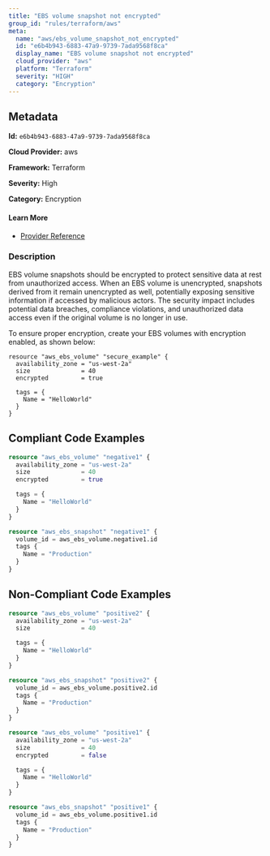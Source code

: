 ```yaml
---
title: "EBS volume snapshot not encrypted"
group_id: "rules/terraform/aws"
meta:
  name: "aws/ebs_volume_snapshot_not_encrypted"
  id: "e6b4b943-6883-47a9-9739-7ada9568f8ca"
  display_name: "EBS volume snapshot not encrypted"
  cloud_provider: "aws"
  platform: "Terraform"
  severity: "HIGH"
  category: "Encryption"
---
```

## Metadata

**Id:** `e6b4b943-6883-47a9-9739-7ada9568f8ca`

**Cloud Provider:** aws

**Framework:** Terraform

**Severity:** High

**Category:** Encryption

#### Learn More

 - [Provider Reference](https://registry.terraform.io/providers/hashicorp/aws/latest/docs/data-sources/ebs_snapshot#encrypted)

### Description

 EBS volume snapshots should be encrypted to protect sensitive data at rest from unauthorized access. When an EBS volume is unencrypted, snapshots derived from it remain unencrypted as well, potentially exposing sensitive information if accessed by malicious actors. The security impact includes potential data breaches, compliance violations, and unauthorized data access even if the original volume is no longer in use.

To ensure proper encryption, create your EBS volumes with encryption enabled, as shown below:

```
resource "aws_ebs_volume" "secure_example" {
  availability_zone = "us-west-2a"
  size              = 40
  encrypted         = true

  tags = {
    Name = "HelloWorld"
  }
}
```


## Compliant Code Examples
```terraform
resource "aws_ebs_volume" "negative1" {
  availability_zone = "us-west-2a"
  size              = 40
  encrypted         = true

  tags = {
    Name = "HelloWorld"
  }
}

resource "aws_ebs_snapshot" "negative1" {
  volume_id = aws_ebs_volume.negative1.id
  tags {
    Name = "Production"
  }
}

```
## Non-Compliant Code Examples
```terraform
resource "aws_ebs_volume" "positive2" {
  availability_zone = "us-west-2a"
  size              = 40

  tags = {
    Name = "HelloWorld"
  }
}

resource "aws_ebs_snapshot" "positive2" {
  volume_id = aws_ebs_volume.positive2.id
  tags {
    Name = "Production"
  }
}

```

```terraform
resource "aws_ebs_volume" "positive1" {
  availability_zone = "us-west-2a"
  size              = 40
  encrypted         = false

  tags = {
    Name = "HelloWorld"
  }
}

resource "aws_ebs_snapshot" "positive1" {
  volume_id = aws_ebs_volume.positive1.id
  tags {
    Name = "Production"
  }
}

```